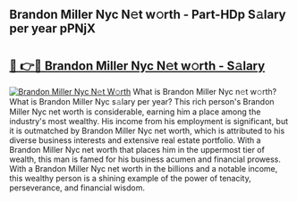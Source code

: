 ## Brandon Miller Nyc N𝚎t w𝚘rth - Part-HDp S𝚊lary per year pPNjX

# <h2><a href="http://gc1s8x.nevu.top/?p=Brandon+Miller+Nyc">🔗 👉🔴 Brandon Miller Nyc N𝚎t w𝚘rth - S𝚊lary</a></h2>

[![Brandon Miller Nyc N𝚎t W𝚘rth](https://i.imgur.com/Oavwk0R.jpeg)](http://gc1s8x.nevu.top/?p=Brandon+Miller+Nyc)
What is Brandon Miller Nyc n𝚎t w𝚘rth? What is Brandon Miller Nyc s𝚊lary per year?
This rich person's Brandon Miller Nyc net worth is considerable, earning him a place among the industry's most wealthy. His income from his employment is significant, but it is outmatched by Brandon Miller Nyc net worth, which is attributed to his diverse business interests and extensive real estate portfolio. With a Brandon Miller Nyc net worth that places him in the uppermost tier of wealth, this man is famed for his business acumen and financial prowess. With a Brandon Miller Nyc net worth in the billions and a notable income, this wealthy person is a shining example of the power of tenacity, perseverance, and financial wisdom.
